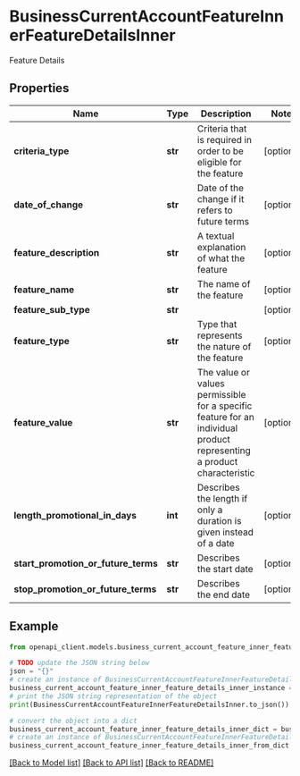 # BusinessCurrentAccountFeatureInnerFeatureDetailsInner

Feature Details

## Properties

Name | Type | Description | Notes
------------ | ------------- | ------------- | -------------
**criteria_type** | **str** | Criteria that is required in order to be eligible for the feature | [optional] 
**date_of_change** | **str** | Date of the change if it refers to future terms | [optional] 
**feature_description** | **str** | A textual explanation of what the feature | [optional] 
**feature_name** | **str** | The name of the feature | [optional] 
**feature_sub_type** | **str** |  | [optional] 
**feature_type** | **str** | Type that represents the nature of the feature | [optional] 
**feature_value** | **str** | The value or values permissible for a specific feature for an individual product representing a product characteristic | [optional] 
**length_promotional_in_days** | **int** | Describes the length if only a duration is given instead of a date | [optional] 
**start_promotion_or_future_terms** | **str** | Describes the start date | [optional] 
**stop_promotion_or_future_terms** | **str** | Describes the end date | [optional] 

## Example

```python
from openapi_client.models.business_current_account_feature_inner_feature_details_inner import BusinessCurrentAccountFeatureInnerFeatureDetailsInner

# TODO update the JSON string below
json = "{}"
# create an instance of BusinessCurrentAccountFeatureInnerFeatureDetailsInner from a JSON string
business_current_account_feature_inner_feature_details_inner_instance = BusinessCurrentAccountFeatureInnerFeatureDetailsInner.from_json(json)
# print the JSON string representation of the object
print(BusinessCurrentAccountFeatureInnerFeatureDetailsInner.to_json())

# convert the object into a dict
business_current_account_feature_inner_feature_details_inner_dict = business_current_account_feature_inner_feature_details_inner_instance.to_dict()
# create an instance of BusinessCurrentAccountFeatureInnerFeatureDetailsInner from a dict
business_current_account_feature_inner_feature_details_inner_from_dict = BusinessCurrentAccountFeatureInnerFeatureDetailsInner.from_dict(business_current_account_feature_inner_feature_details_inner_dict)
```
[[Back to Model list]](../README.md#documentation-for-models) [[Back to API list]](../README.md#documentation-for-api-endpoints) [[Back to README]](../README.md)


